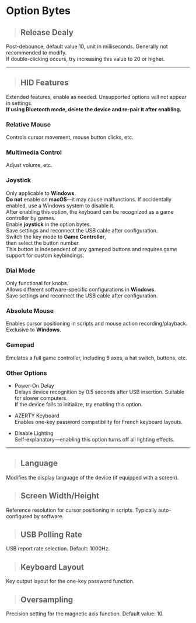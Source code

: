 # Option Bytes

> ## Release Dealy  
Post-debounce, default value 10, unit in milliseconds. Generally not recommended to modify.  
If double-clicking occurs, try increasing this value to 20 or higher.  

---

> ## HID Features  
Extended features, enable as needed. Unsupported options will not appear in settings.  
**If using Bluetooth mode, delete the device and re-pair it after enabling.**  

### Relative Mouse  
Controls cursor movement, mouse button clicks, etc.  

### Multimedia Control  
Adjust volume, etc.  

### Joystick  
Only applicable to **Windows**.  
**Do not** enable on **macOS**—it may cause malfunctions. If accidentally enabled, use a Windows system to disable it.  
After enabling this option, the keyboard can be recognized as a game controller by games.  
Enable **joystick** in the option bytes.  
Save settings and reconnect the USB cable after configuration.  
Switch the key mode to **Game Controller**,  
then select the button number.  
This button is independent of any gamepad buttons and requires game support for custom keybindings.  

### Dial Mode  
Only functional for knobs.  
Allows different software-specific configurations in **Windows**.  
Save settings and reconnect the USB cable after configuration.  

### Absolute Mouse  
Enables cursor positioning in scripts and mouse action recording/playback.  
Exclusive to **Windows**.  

### Gamepad  
Emulates a full game controller, including 6 axes, a hat switch, buttons, etc.  

### Other Options  

- Power-On Delay  
Delays device recognition by 0.5 seconds after USB insertion. Suitable for slower computers.  
If the device fails to initialize, try enabling this option.  

- AZERTY Keyboard  
Enables one-key password compatibility for French keyboard layouts.  

- Disable Lighting  
Self-explanatory—enabling this option turns off all lighting effects.  

---  

> ## Language  
Modifies the display language of the device (if equipped with a screen).  

> ## Screen Width/Height  
Reference resolution for cursor positioning in scripts. Typically auto-configured by software.  

> ## USB Polling Rate  
USB report rate selection. Default: 1000Hz.  

> ## Keyboard Layout  
Key output layout for the one-key password function.  

> ## Oversampling  
Precision setting for the magnetic axis function. Default value: 10.  